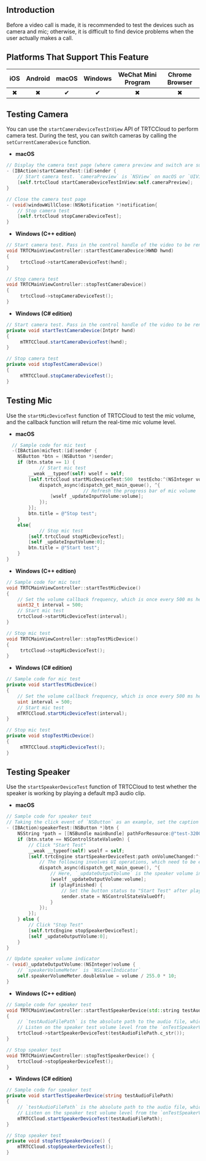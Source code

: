 ## Introduction

Before a video call is made, it is recommended to test the devices such as camera and mic; otherwise, it is difficult to find device problems when the user actually makes a call.



## Platforms That Support This Feature

| iOS | Android | macOS | Windows | WeChat Mini Program | Chrome Browser |
|:-------:|:-------:|:-------:|:-------:|:-------:|:-------:|
|     ✖  |    ✖    |    ✔   |    ✔    |    ✖    |   ✖    |

## Testing Camera

You can use the `startCameraDeviceTestInView` API of TRTCCloud to perform camera test. During the test, you can switch cameras by calling the `setCurrentCameraDevice` function.

- **macOS**

``` Objective-C
// Display the camera test page (where camera preview and switch are supported)
- (IBAction)startCameraTest:(id)sender {
    // Start camera test. `cameraPreview` is `NSView` on macOS or `UIView` on iOS
    [self.trtcCloud startCameraDeviceTestInView:self.cameraPreview];
}

// Close the camera test page
- (void)windowWillClose:(NSNotification *)notification{
    // Stop camera test
    [self.trtcCloud stopCameraDeviceTest];
}
```

- **Windows (C++ edition)**

``` C++
// Start camera test. Pass in the control handle of the video to be rendered
void TRTCMainViewController::startTestCameraDevice(HWND hwnd) 
{
     trtcCloud->startCameraDeviceTest(hwnd);
}

// Stop camera test
void TRTCMainViewController::stopTestCameraDevice() 
{
     trtcCloud->stopCameraDeviceTest();
}
```

* **Windows (C# edition)**

```c#
// Start camera test. Pass in the control handle of the video to be rendered
private void startTestCameraDevice(Intptr hwnd) 
{
     mTRTCCloud.startCameraDeviceTest(hwnd);
}

// Stop camera test
private void stopTestCameraDevice() 
{
     mTRTCCloud.stopCameraDeviceTest();
}
```

## Testing Mic

Use the `startMicDeviceTest` function of TRTCCloud to test the mic volume, and the callback function will return the real-time mic volume level.

- **macOS**

``` Objective-C
  // Sample code for mic test
  -(IBAction)micTest:(id)sender {
    NSButton *btn = (NSButton *)sender;
    if (btn.state == 1) {
		    // Start mic test
        __weak __typeof(self) wself = self;
        [self.trtcCloud startMicDeviceTest:500  testEcho:^(NSInteger volume) {
            dispatch_async(dispatch_get_main_queue(), ^{
						    // Refresh the progress bar of mic volume
                [wself _updateInputVolume:volume];
            });
        }];
        btn.title = @"Stop test";
    }
    else{
		    // Stop mic test
        [self.trtcCloud stopMicDeviceTest];
        [self _updateInputVolume:0];
        btn.title = @"Start test";
    }
}
```

- **Windows (C++ edition)**

``` C++
// Sample code for mic test
void TRTCMainViewController::startTestMicDevice() 
{
	// Set the volume callback frequency, which is once every 500 ms here. Listen on the `onTestMicVolume` callback API
	uint32_t interval = 500; 
	// Start mic test
	trtcCloud->startMicDeviceTest(interval);
}

// Stop mic test
void TRTCMainViewController::stopTestMicDevice() 
{
     trtcCloud->stopMicDeviceTest();
}
```

* **Windows (C# edition)**

```c#
// Sample code for mic test
private void startTestMicDevice() 
{
	// Set the volume callback frequency, which is once every 500 ms here. Listen on the `onTestMicVolume` callback API
	uint interval = 500; 
	// Start mic test
	mTRTCCloud.startMicDeviceTest(interval);
}

// Stop mic test
private void stopTestMicDevice() 
{
     mTRTCCloud.stopMicDeviceTest();
}
```

## Testing Speaker

Use the `startSpeakerDeviceTest` function of TRTCCloud to test whether the speaker is working by playing a default mp3 audio clip.

- **macOS**

``` Objective-C
// Sample code for speaker test
// Taking the click event of `NSButton` as an example, set the caption of the button in `On` and `Off` status to "Stop Test" and "Start Test" respectively in `xib`
- (IBAction)speakerTest:(NSButton *)btn {
    NSString *path = [[NSBundle mainBundle] pathForResource:@"test-32000-mono" ofType:@"mp3"];
    if (btn.state == NSControlStateValueOn) {
        // Click "Start Test"
        __weak __typeof(self) wself = self;
        [self.trtcEngine startSpeakerDeviceTest:path onVolumeChanged:^(NSInteger volume, BOOL playFinished) {
            // The following involves UI operations, which need to be executed after switching to the main queue
            dispatch_async(dispatch_get_main_queue(), ^{
                // Here, `_updateOutputVolume` is the speaker volume indicator in the update page
                [wself _updateOutputVolume:volume];
                if (playFinished) {
                    // Set the button status to "Start Test" after playback is completed
                    sender.state = NSControlStateValueOff;
                }
            });
        }];
    } else {
        // Click "Stop Test"
        [self.trtcEngine stopSpeakerDeviceTest];
        [self _updateOutputVolume:0];
    }
}

// Update speaker volume indicator
- (void)_updateOutputVolume:(NSInteger)volume {
    // `speakerVolumeMeter` is `NSLevelIndicator`
    self.speakerVolumeMeter.doubleValue = volume / 255.0 * 10;
}

```

- **Windows (C++ edition)**

``` C++
// Sample code for speaker test
void TRTCMainViewController::startTestSpeakerDevice(std::string testAudioFilePath) 
{
	// `testAudioFilePath` is the absolute path to the audio file, which must be a string in UTF-8 format. Supported file formats: wav, mp3
	// Listen on the speaker test volume level from the `onTestSpeakerVolume` callback API
	trtcCloud->startSpeakerDeviceTest(testAudioFilePath.c_str());
}

// Stop speaker test
void TRTCMainViewController::stopTestSpeakerDevice() {
	trtcCloud->stopSpeakerDeviceTest();
}
```

* **Windows (C# edition)**

```c#
// Sample code for speaker test
private void startTestSpeakerDevice(string testAudioFilePath) 
{
	// `testAudioFilePath` is the absolute path to the audio file, which must be a string in UTF-8 format. Supported file formats: wav, mp3
	// Listen on the speaker test volume level from the `onTestSpeakerVolume` callback API
	mTRTCCloud.startSpeakerDeviceTest(testAudioFilePath);
}

// Stop speaker test
private void stopTestSpeakerDevice() {
	mTRTCCloud.stopSpeakerDeviceTest();
}
```
